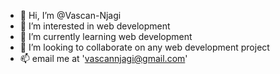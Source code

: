 - 👋 Hi, I’m @Vascan-Njagi
- 👀 I’m interested in web development
- 🌱 I’m currently learning web development
- 💞️ I’m looking to collaborate on any web development project
- 📫 email me at  'vascannjagi@gmail.com'

<!---
Vascan-Njagi/Vascan-Njagi is a ✨ special ✨ repository because its `README.md` (this file) appears on your GitHub profile.
You can click the Preview link to take a look at your changes.
--->
